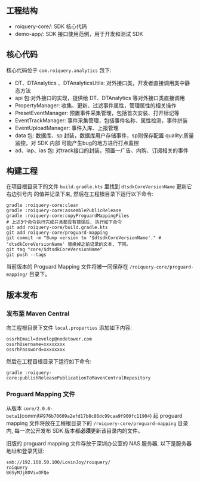 ## 工程结构

- roiquery-core/: SDK 核心代码
- demo-app/: SDK 接口使用范例，用于开发和测试 SDK

## 核心代码

核心代码位于 `com.roiquery.analytics` 包下:

- DT、DTAnalytics 、DTAnalyticsUtils: 对外接口类，开发者直接调用类中静态方法
- api 包:对外接口的实现，提供给 DT、DTAnalytics 等对外接口类直接调用
- PropertyManager: 收集、更新、过滤事件属性，管理属性的相关操作
- PresetEventManager: 预置事件采集管理，包括首次安装、打开标记等
- EventTrackManager: 事件采集管理，包括事件名称、属性检测，事件拼装
- EventUploadManager: 事件入库、上报管理
- data 包: 数据库、sp 封装，数据库用户存储事件，sp则保存配置 quality:质量监控，对 SDK 内部
  可能产生bug的地方进行打点监控
- ad、iap、ias 包: 对track接口的封装，预置一广告、内购、订阅相关的事件

## 构建工程

在项目根目录下的文件 `build.gradle.kts` 里找到 `dtsdkCoreVersionName` 更新它右边引号内
的值并记录下来, 然后在工程根目录下运行以下命令:

```shell
gradle :roiquery-core:clean
gradle :roiquery-core:assemblePublicRelease
gradle :roiquery-core:copyProguardMappingFiles
# 上述3个命令执行完成并且都没有错误后, 执行如下命令
git add roiquery-core/build.gradle.kts
git add roiquery-core/proguard-mapping
git commit -m "Bump version to '$dtsdkCoreVersionName'." # 'dtsdkCoreVersionName' 替换掉之前记录的文本, 下同。
git tag "core/$dtsdkCoreVersionName"
git push --tags
```

当前版本的 Proguard Mapping 文件将被一同保存在 `/roiquery-core/proguard-mapping/`
目录下。

## 版本发布

### 发布至 Maven Central

向工程根目录下文件 `local.properties` 添加如下内容:

```properties
ossrhEmail=develop@nodetower.com
ossrhUsername=xxxxxxxx
ossrhPassword=xxxxxxxx
```

然后在工程目根目录下运行如下命令:

```shell
gradle :roiquery-core:publishReleasePublicationToMavenCentralRepository
```

### Proguard Mapping 文件

从版本 `core/2.0.0-beta1`(commit#`976b70609a2efd17b8c86dc99caa9f900fc11904`) 起
proguard mapping 文件将放在工程根目录下的 `/roiquery-core/proguard-mapping` 目录内,
每一次公开发布 SDK 版本都**必须**更新该目录内的文件。

旧版的 proguard mapping 文件存放于深圳办公室的 NAS 服务器, 以下是服务器地址和登录凭证:

```
smb://192.168.50.100/LovinJoy/roiquery/
roiquery
B6SyMJj8OVivOFQe
```
